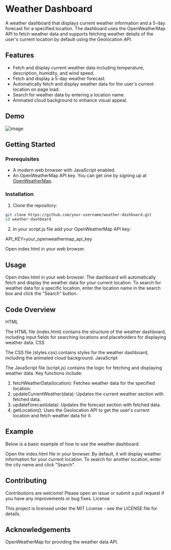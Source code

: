 # Weather Dashboard

A weather dashboard that displays current weather information and a 5-day forecast for a specified location. The dashboard uses the OpenWeatherMap API to fetch weather data and supports fetching weather details of the user's current location by default using the Geolocation API.

## Features

- Fetch and display current weather data including temperature, description, humidity, and wind speed.
- Fetch and display a 5-day weather forecast.
- Automatically fetch and display weather data for the user's current location on page load.
- Search for weather data by entering a location name.
- Animated cloud background to enhance visual appeal.

## Demo

![image](https://github.com/sufyan14/Weather_Dashboard/assets/108999846/95fbad1c-a6bf-497c-afe0-be373ab5c9e9)

## Getting Started

### Prerequisites

- A modern web browser with JavaScript enabled.
- An OpenWeatherMap API key. You can get one by signing up at [OpenWeatherMap](https://home.openweathermap.org/users/sign_up).

### Installation

1. Clone the repository:

```bash
git clone https://github.com/your-username/weather-dashboard.git
cd weather-dashboard
```     
2. In your script.js file add your OpenWeatherMap API key:

API_KEY=your_openweathermap_api_key

Open index.html in your web browser.

## Usage

Open index.html in your web browser. The dashboard will automatically fetch and display the weather data for your current location.
To search for weather data for a specific location, enter the location name in the search box and click the "Search" button.

## Code Overview
HTML

The HTML file (index.html) contains the structure of the weather dashboard, including input fields for searching locations and placeholders for displaying weather data.
CSS

The CSS file (styles.css) contains styles for the weather dashboard, including the animated cloud background.
JavaScript

The JavaScript file (script.js) contains the logic for fetching and displaying weather data. Key functions include:

1. fetchWeatherData(location): Fetches weather data for the specified location.
2. updateCurrentWeather(data): Updates the current weather section with fetched data.
3. updateForecast(data): Updates the forecast section with fetched data.
4. getLocation(): Uses the Geolocation API to get the user's current location and fetch weather data for it.

## Example

Below is a basic example of how to use the weather dashboard:

Open the index.html file in your browser.
By default, it will display weather information for your current location.
To search for another location, enter the city name and click "Search".

## Contributing

Contributions are welcome! Please open an issue or submit a pull request if you have any improvements or bug fixes.
License

This project is licensed under the MIT License - see the LICENSE file for details.
## Acknowledgements

OpenWeatherMap for providing the weather data API.
